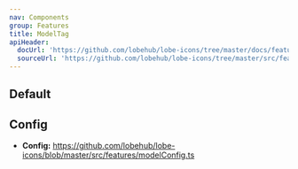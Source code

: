 ```yaml
---
nav: Components
group: Features
title: ModelTag
apiHeader:
  docUrl: 'https://github.com/lobehub/lobe-icons/tree/master/docs/features/model-tag.md'
  sourceUrl: 'https://github.com/lobehub/lobe-icons/tree/master/src/features/ModelTag/index.tsx'
---
```


## Default

<code src="./demos/model-tag/index.tsx" center></code>

## Config

- **Config:** <https://github.com/lobehub/lobe-icons/blob/master/src/features/modelConfig.ts>
